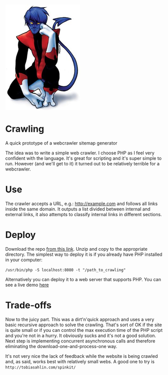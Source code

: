 ![Repo logo](nightcrawler.jpg)

# Crawling
A quick prototype of a webcrawler sitemap generator

The idea was to write a simple web crawler. I choose PHP as I feel very confident with the language. 
It's great for scripting and it's super simple to run.
However (and we'll get to it) it turned out to be relatively terrible for a webcrawler.

# Use
The crawler accepts a URL, e.g.: http://example.com and follows all links inside the same domain.
It outputs a list divided between internal and external links, it also attempts to classify internal links in different sections.
 
# Deploy 

Download the repo [from this link](https://github.com/juanfuria/crawling/archive/master.zip). Unzip and copy to the appropriate directory.
The simplest way to deploy it is if you already have PHP installed in your computer:

`/usr/bin/php -S localhost:8080 -t "/path_to_crawling"`

Alternatively you can deploy it to a web server that supports PHP. You can see a live demo [here](http://juan.is/crawling/)
 
# Trade-offs 

Now to the juicy part. This was a dirt'n'quick approach and uses a very basic recursive approach to solve the crawling. 
That's sort of OK if the site is quite small or if you can control the max execution time of the PHP script and you're not in a hurry.
It obviously sucks and it's not a good solution. Next step is implementing concurrent asynchronous calls and therefore eliminating the download-one-and-process-one way.

It's not very nice the lack of feedback while the website is being crawled and, as said, works best with relatively small webs. A good one to try is `http://tobiasahlin.com/spinkit/`